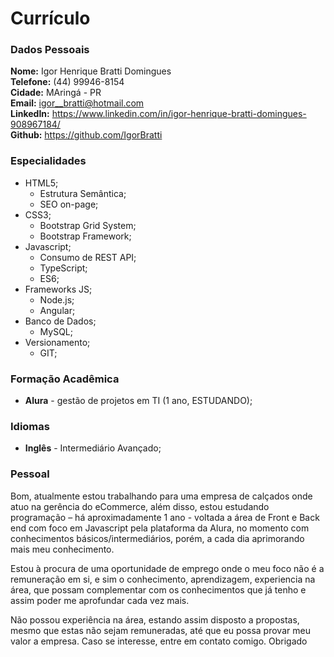 # Currículo

### Dados Pessoais

**Nome:** Igor Henrique Bratti Domingues  
**Telefone:** (44) 99946-8154  
**Cidade:** MAringá - PR  
**Email:** igor__bratti@hotmail.com  
**LinkedIn:** https://www.linkedin.com/in/igor-henrique-bratti-domingues-908967184/  
**Github:** https://github.com/IgorBratti  

### Especialidades

*  HTML5;
    *  Estrutura Semântica;
    *  SEO on-page;  
*  CSS3;
    *  Bootstrap Grid System;
    *  Bootstrap Framework;
*  Javascript;
    *  Consumo de REST API;  
    *  TypeScript;  
    *  ES6;  
*  Frameworks JS;  
    *  Node.js;
    *  Angular;
*  Banco de Dados;
    *  MySQL;
*  Versionamento;
    *  GIT;

### Formação Acadêmica
*  **Alura** - gestão de projetos em TI (1 ano, ESTUDANDO);

### Idiomas
* **Inglês** - Intermediário Avançado;

### Pessoal

Bom, atualmente estou trabalhando para uma empresa de calçados onde atuo na gerência do eCommerce, além disso, estou estudando programação – há aproximadamente 1 ano - voltada a área de Front e Back end com foco em Javascript pela plataforma da Alura, no momento com conhecimentos básicos/intermediários, porém, a cada dia aprimorando mais meu conhecimento.

 Estou à procura de uma oportunidade de emprego onde o meu foco não é a remuneração em si, e sim o conhecimento, aprendizagem, experiencia na área, que possam complementar com os conhecimentos que já tenho e assim poder me aprofundar cada vez mais.
 
 Não possou experiência na área, estando assim disposto a propostas, mesmo que estas não sejam remuneradas, até que eu possa provar meu valor a empresa.
 Caso se interesse, entre em contato comigo. Obrigado


